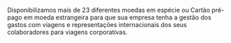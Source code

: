 Disponibilizamos mais de 23 diferentes moedas em espécie ou Cartão pré-pago em moeda estrangeira para que sua empresa tenha a gestão dos gastos com viagens e representações internacionais dos seus colaboradores para viagens corporativas.